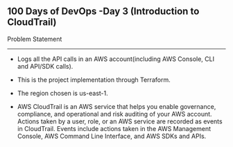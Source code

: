 100 Days of DevOps -Day 3 (Introduction to CloudTrail)
---

Problem Statement
***
- Logs all the API calls in an AWS account(including AWS Console, CLI and API/SDK calls).

- This is the project implementation through Terraform.
- The region chosen is us-east-1.

- AWS CloudTrail is an AWS service that helps you enable governance, compliance, and operational and risk auditing of your AWS account. Actions taken by a user, role, or an AWS service are recorded as events in CloudTrail. Events include actions taken in the AWS Management Console, AWS Command Line Interface, and AWS SDKs and APIs.